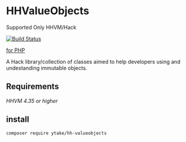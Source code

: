 # HHValueObjects

Supported Only HHVM/Hack

[![Build Status](https://travis-ci.org/ytake/hh-valueobjects.svg?branch=master)](https://travis-ci.org/ytake/hh-valueobjects)

[for PHP](https://github.com/ytake/valueobjects)

A Hack library/collection of classes aimed to help developers using and undestanding immutable objects.

## Requirements

*HHVM 4.35 or higher*

## install

```bash
composer require ytake/hh-valueobjects
```
